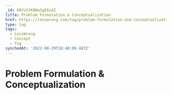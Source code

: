 ```yaml
---
_id: KNJvXJK8WaSgE6iAZ
title: Problem Formulation & Conceptualization
href: https://lesswrong.com/tag/problem-formulation-and-conceptualization
type: tag
tags:
  - LessWrong
  - Concept
  - Tag
synchedAt: '2022-08-29T10:48:09.487Z'
---
```

# Problem Formulation & Conceptualization

